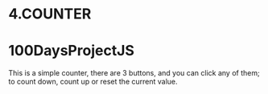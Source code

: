 # 4.COUNTER
# 100DaysProjectJS
This is a simple counter, there are 3 buttons, and you can click any of them; to count down, count up or reset the current value.